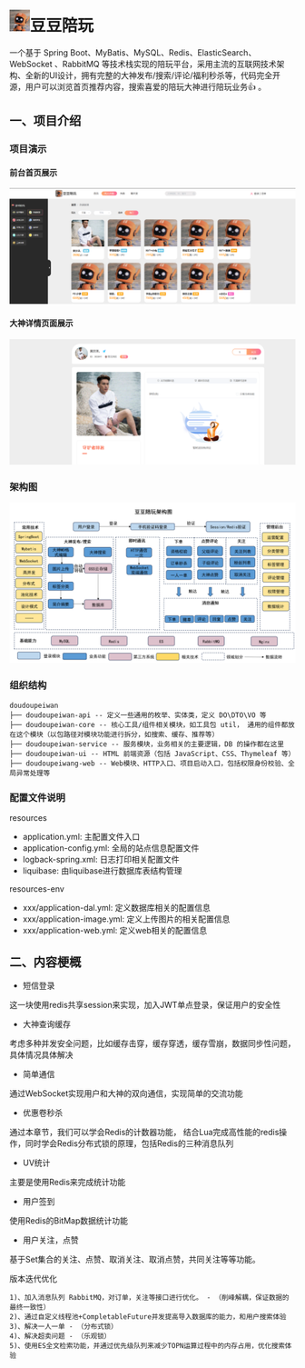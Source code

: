 #   <img src="https://github.com/HsiuChi/doudou-peiwan-master/blob/master/msg/20240522160140.jpg" width="36px">豆豆陪玩

一个基于 Spring Boot、MyBatis、MySQL、Redis、ElasticSearch、WebSocket 、RabbitMQ 等技术栈实现的陪玩平台，采用主流的互联网技术架构、全新的UI设计，拥有完整的大神发布/搜索/评论/福利秒杀等，代码完全开源，用户可以浏览首页推荐内容，搜索喜爱的陪玩大神进行陪玩业务👍 。

## 一、项目介绍

### 项目演示
#### 前台首页展示
![image](https://github.com/HsiuChi/doudou-peiwan-master/blob/master/msg/20240521152513.jpg)

#### 大神详情页面展示
![image](https://github.com/HsiuChi/doudou-peiwan-master/blob/master/msg/20240821155824.png)

### 架构图
![image](https://github.com/HsiuChi/doudou-peiwan-master/blob/master/msg/20240601154249.png)

### 组织结构
```
doudoupeiwan
├── doudoupeiwan-api -- 定义一些通用的枚举、实体类，定义 DO\DTO\VO 等
├── doudoupeiwan-core -- 核心工具/组件相关模块，如工具包 util， 通用的组件都放在这个模块（以包路径对模块功能进行拆分，如搜索、缓存、推荐等）
├── doudoupeiwan-service -- 服务模块，业务相关的主要逻辑，DB 的操作都在这里
├── doudoupeiwan-ui -- HTML 前端资源（包括 JavaScript、CSS、Thymeleaf 等）
├── doudoupeiwang-web -- Web模块、HTTP入口、项目启动入口，包括权限身份校验、全局异常处理等
```

### 配置文件说明
resources
- application.yml: 主配置文件入口
- application-config.yml: 全局的站点信息配置文件
- logback-spring.xml: 日志打印相关配置文件
- liquibase: 由liquibase进行数据库表结构管理
  
resources-env
- xxx/application-dal.yml: 定义数据库相关的配置信息
- xxx/application-image.yml: 定义上传图片的相关配置信息
- xxx/application-web.yml: 定义web相关的配置信息
  

## 二、内容梗概
* 短信登录

这一块使用redis共享session来实现，加入JWT单点登录，保证用户的安全性

* 大神查询缓存

考虑多种并发安全问题，比如缓存击穿，缓存穿透，缓存雪崩，数据同步性问题，具体情况具体解决

* 简单通信

通过WebSocket实现用户和大神的双向通信，实现简单的交流功能

* 优惠卷秒杀

通过本章节，我们可以学会Redis的计数器功能， 结合Lua完成高性能的redis操作，同时学会Redis分布式锁的原理，包括Redis的三种消息队列

* UV统计

主要是使用Redis来完成统计功能

* 用户签到

使用Redis的BitMap数据统计功能

* 用户关注，点赞

基于Set集合的关注、点赞、取消关注、取消点赞，共同关注等等功能。


版本迭代优化
```
1)、加入消息队列 RabbitMQ，对订单，关注等接口进行优化。 - （削峰解耦，保证数据的最终一致性）
2)、通过自定义线程池+CompletableFuture并发提高导入数据库的能力，和用户搜索体验
3)、解决一人一单 - （分布式锁）
4)、解决超卖问题 - （乐观锁）
5)、使用ES全文检索功能，并通过优先级队列来减少TOPN运算过程中的内存占用，优化搜索体验
```
